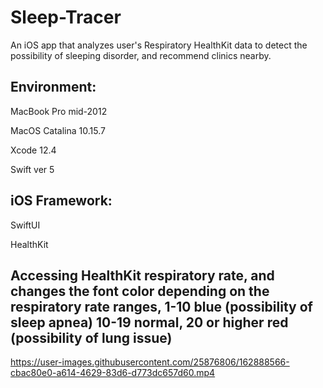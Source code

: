 # Sleep-Tracer
An iOS app that analyzes user's Respiratory HealthKit data to detect the possibility of sleeping disorder, and recommend clinics nearby.


## Environment:

MacBook Pro mid-2012

MacOS Catalina 10.15.7

Xcode 12.4

Swift ver 5

## iOS Framework:

SwiftUI

HealthKit

## Accessing HealthKit respiratory rate, and changes the font color depending on the respiratory rate ranges, 1-10 blue (possibility of sleep apnea) 10-19 normal, 20 or higher red (possibility of lung issue)



https://user-images.githubusercontent.com/25876806/162888566-cbac80e0-a614-4629-83d6-d773dc657d60.mp4

